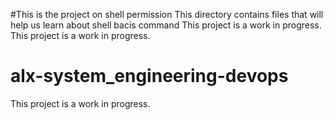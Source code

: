 #This is the project on shell permission
This directory contains files that will help us learn about shell bacis command
This project is a work in progress.
This project is a work in progress.
# alx-system_engineering-devops
This project is a work in progress.
